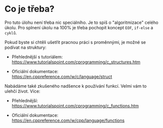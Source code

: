 # Co je třeba?

Pro tuto úlohu není třeba nic speciálního. Je to spíš o "algoritmizace" celého úkolu. Pro splnení úkolu na 100% je třeba pochopit koncept `EOF`, `if-else` a `cyklů`.

Pokud byste si chtěli ušetřit pracnou práci s proměnnými, je možné se podívat na struktury:

- Přehlednější s tutoriálem: https://www.tutorialspoint.com/cprogramming/c_structures.htm

- Oficiální dokumentace: https://en.cppreference.com/w/c/language/struct

Nabádáme také zkušeného nadšence k používání funkcí. Velmi vám to ulehčí život. Více:

- Přehlednější: https://www.tutorialspoint.com/cprogramming/c_functions.htm

- Oficiální dokumentace: https://en.cppreference.com/w/cpp/language/functions
